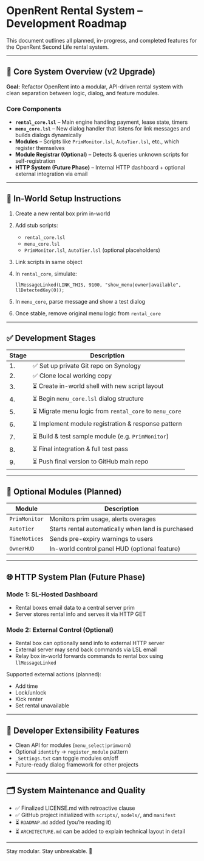# OpenRent Rental System – Development Roadmap

This document outlines all planned, in-progress, and completed features for the OpenRent Second Life rental system.

---

## 🧱 Core System Overview (v2 Upgrade)

**Goal:** Refactor OpenRent into a modular, API-driven rental system with clean separation between logic, dialog, and feature modules.

### Core Components

* **`rental_core.lsl`** – Main engine handling payment, lease state, timers
* **`menu_core.lsl`** – New dialog handler that listens for link messages and builds dialogs dynamically
* **Modules** – Scripts like `PrimMonitor.lsl`, `AutoTier.lsl`, etc., which register themselves
* **Module Registrar (Optional)** – Detects & queries unknown scripts for self-registration
* **HTTP System (Future Phase)** – Internal HTTP dashboard + optional external integration via email

---

## 🧪 In-World Setup Instructions

1. Create a new rental box prim in-world
2. Add stub scripts:

   * `rental_core.lsl`
   * `menu_core.lsl`
   * `PrimMonitor.lsl`, `AutoTier.lsl` (optional placeholders)
3. Link scripts in same object
4. In `rental_core`, simulate:

   ```lsl
   llMessageLinked(LINK_THIS, 9100, "show_menu|owner|available", llDetectedKey(0));
   ```
5. In `menu_core`, parse message and show a test dialog
6. Once stable, remove original menu logic from `rental_core`

---

## ✅ Development Stages

| Stage | Description                                            |
| ----- | ------------------------------------------------------ |
| 1.    | ✅ Set up private Git repo on Synology                  |
| 2.    | ✅ Clone local working copy                             |
| 3.    | ⏳ Create in-world shell with new script layout         |
| 4.    | ⏳ Begin `menu_core.lsl` dialog structure               |
| 5.    | ⏳ Migrate menu logic from `rental_core` to `menu_core` |
| 6.    | ⏳ Implement module registration & response pattern     |
| 7.    | ⏳ Build & test sample module (e.g. `PrimMonitor`)      |
| 8.    | ⏳ Final integration & full test pass                   |
| 9.    | ⏳ Push final version to GitHub main repo               |

---

## 🔌 Optional Modules (Planned)

| Module        | Description                                        |
| ------------- | -------------------------------------------------- |
| `PrimMonitor` | Monitors prim usage, alerts overages               |
| `AutoTier`    | Starts rental automatically when land is purchased |
| `TimeNotices` | Sends pre-expiry warnings to users                 |
| `OwnerHUD`    | In-world control panel HUD (optional feature)      |

---

## 🌐 HTTP System Plan (Future Phase)

### Mode 1: SL-Hosted Dashboard

* Rental boxes email data to a central server prim
* Server stores rental info and serves it via HTTP GET

### Mode 2: External Control (Optional)

* Rental box can optionally send info to external HTTP server
* External server may send back commands via LSL email
* Relay box in-world forwards commands to rental box using `llMessageLinked`

Supported external actions (planned):

* Add time
* Lock/unlock
* Kick renter
* Set rental unavailable

---

## 🧩 Developer Extensibility Features

* Clean API for modules (`menu_select|primwarn`)
* Optional `identify` → `register_module` pattern
* `_Settings.txt` can toggle modules on/off
* Future-ready dialog framework for other projects

---

## 🗂️ System Maintenance and Quality

* ✅ Finalized LICENSE.md with retroactive clause
* ✅ GitHub project initialized with `scripts/`, `models/`, and `manifest`
* ⏳ `ROADMAP.md` added (you’re reading it)
* ⏳ `ARCHITECTURE.md` can be added to explain technical layout in detail

---

Stay modular. Stay unbreakable. 🧱
